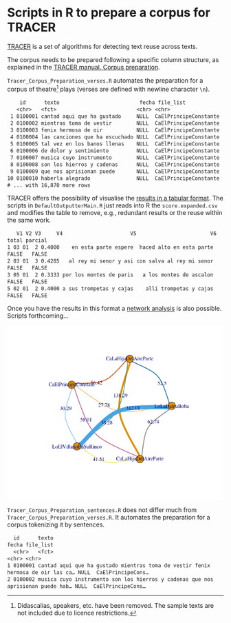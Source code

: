 # Scripts in R to prepare a corpus for TRACER

[TRACER](https://www.etrap.eu/research/tracer) is a set of algorithms for detecting text reuse across texts.  

The corpus needs to be prepared following a specific column structure, as explained in the [TRACER manual. Corpus preparation](https://tracer.gitbook.io/-manual/manual/corpus-preparation).  

`Tracer_Corpus_Preparation_verses.R` automates the preparation for a corpus of theatre[^1] plays (verses are defined with newline character `\n`).

```
	id      texto                          fecha file_list            
   <chr>   <fct>                          <chr> <chr>                
 1 0100001 cantad aqui que ha gustado     NULL  CaElPrincipeConstante
 2 0100002 mientras toma de vestir        NULL  CaElPrincipeConstante
 3 0100003 fenix hermosa de oir           NULL  CaElPrincipeConstante
 4 0100004 las canciones que ha escuchado NULL  CaElPrincipeConstante
 5 0100005 tal vez en los banos llenas    NULL  CaElPrincipeConstante
 6 0100006 de dolor y sentimiento         NULL  CaElPrincipeConstante
 7 0100007 musica cuyo instrumento        NULL  CaElPrincipeConstante
 8 0100008 son los hierros y cadenas      NULL  CaElPrincipeConstante
 9 0100009 que nos aprisionan puede       NULL  CaElPrincipeConstante
10 0100010 haberla alegrado               NULL  CaElPrincipeConstante
# ... with 16,870 more rows
```

TRACER offers the possibility of visualise the [results in a tabular format](https://tracer.gitbook.io/-manual/beta/results-as-csv). The scripts in `DefaultOutputterMain.R` just reads into R the `score.expanded.csv` and modifies the table to remove, e.g., redundant results or the reuse within the same work.

```
   V1 V2 V3     V4                      V5                        V6 total parcial
1 03 01  2 0.4000    en esta parte espere  haced alto en esta parte FALSE   FALSE
2 03 01  3 0.4285   al rey mi senor y asi con salva al rey mi senor FALSE   FALSE
3 05 01  2 0.3333 por los montes de paris   a los montes de ascalon FALSE   FALSE
5 02 01  2 0.4000 a sus trompetas y cajas    alli trompetas y cajas FALSE   FALSE
```

Once you have the results in this format a [network analysis](https://www.etrap.eu/english-translations-of-pan-tadeusz-a-comparison-with-tracer/) is also possible. Scripts forthcoming... 

![](teatro_tracer_network.png)


`Tracer_Corpus_Preparation_sentences.R` does not differ much from `Tracer_Corpus_Preparation_verses.R`. It automates the preparation for a corpus tokenizing it by sentences. 

```
  id      texto                                                                           fecha file_list        
  <chr>   <fct>                                                                           <chr> <chr>            
1 0100001 cantad aqui que ha gustado mientras toma de vestir fenix hermosa de oir las ca… NULL  CaElPrincipeCons…
2 0100002 musica cuyo instrumento son los hierros y cadenas que nos aprisionan puede hab… NULL  CaElPrincipeCons…
```

[^1]: Didascalias, speakers, etc. have been removed. The sample texts are not included due to licence restrictions.